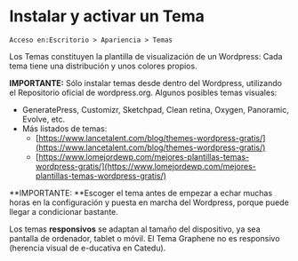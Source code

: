 # Instalar y activar un Tema

```
Acceso en:Escritorio > Apariencia > Temas
```

Los Temas constituyen la plantilla de visualización de un Wordpress: Cada tema tiene una distribución y unos colores propios.

**IMPORTANTE:** Sólo instalar temas desde dentro del Wordpress, utilizando el Repositorio oficial de wordpress.org. Algunos posibles temas visuales:

* GeneratePress, Customizr, Sketchpad, Clean retina, Oxygen, Panoramic, Evolve, etc.
* Más listados de temas:
  * [https://www.lancetalent.com/blog/themes-wordpress-gratis/](https://www.lancetalent.com/blog/themes-wordpress-gratis/)
  * [https://www.lomejordewp.com/mejores-plantillas-temas-wordpress-gratis/](https://www.lomejordewp.com/mejores-plantillas-temas-wordpress-gratis/)

**IMPORTANTE: **Escoger el tema antes de empezar a echar muchas horas en la configuración y puesta en marcha del Wordpress, porque puede llegar a condicionar bastante.

Los temas **responsivos** se adaptan al tamaño del dispositivo, ya sea pantalla de ordenador, tablet o móvil. El Tema Graphene no es responsivo \(herencia visual de e-ducativa en Catedu\).

